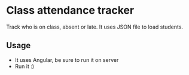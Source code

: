 # Class attendance tracker

Track who is on class, absent or late. It uses JSON file to load students.

## Usage

- It uses Angular, be sure to run it on server
- Run it :)
